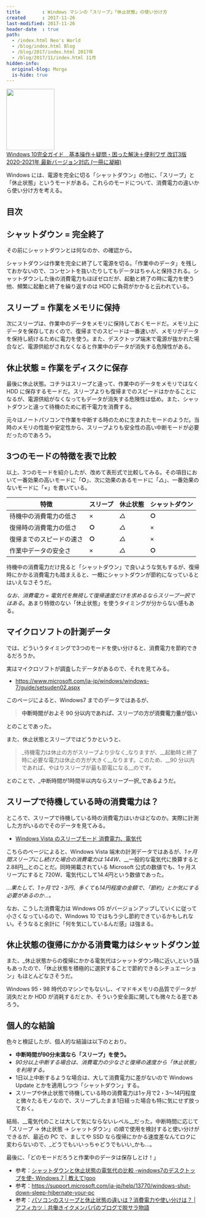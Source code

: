```yaml
---
title        : Windows マシンの「スリープ」「休止状態」の使い分け方
created      : 2017-11-26
last-modified: 2017-11-26
header-date  : true
path:
  - /index.html Neo's World
  - /blog/index.html Blog
  - /blog/2017/index.html 2017年
  - /blog/2017/11/index.html 11月
hidden-info:
  original-blog: Murga
  is-hide: true
---
```


<div class="ad-amazon">
  <div class="ad-amazon-image">
    <a href="https://www.amazon.co.jp/dp/B08CB8962Q?tag=neos21-22&amp;linkCode=osi&amp;th=1&amp;psc=1">
      <img src="https://m.media-amazon.com/images/I/51fliFSjPVL._SL160_.jpg" width="125" height="160">
    </a>
  </div>
  <div class="ad-amazon-info">
    <div class="ad-amazon-title">
      <a href="https://www.amazon.co.jp/dp/B08CB8962Q?tag=neos21-22&amp;linkCode=osi&amp;th=1&amp;psc=1">Windows 10完全ガイド　基本操作＋疑問・困った解決＋便利ワザ 改訂3版 2020-2021年 最新バージョン対応 (一冊に凝縮)</a>
    </div>
  </div>
</div>

Windows には、電源を完全に切る「シャットダウン」の他に、「スリープ」と「休止状態」というモードがある。これらのモードについて、消費電力の違いから使い分け方を考える。

## 目次

## シャットダウン = 完全終了

その前にシャットダウンとは何なのか、の確認から。

シャットダウンは作業を完全に終了して電源を切る。「作業中のデータ」を残しておかないので、コンセントを抜いたりしてもデータはちゃんと保持される。シャットダウンした後の消費電力もほぼゼロだが、起動と終了の時に電力を使う他、頻繁に起動と終了を繰り返すのは HDD に負荷がかかると云われている。

## スリープ = 作業をメモリに保持

次にスリープは、作業中のデータをメモリに保持しておくモードだ。メモリ上にデータを保存しておくので、復帰までのスピードは一番速いが、メモリがデータを保持し続けるために電力を使う。また、デスクトップ端末で電源が抜かれた場合など、電源供給がされなくなると作業中のデータが消失する危険性がある。

## 休止状態 = 作業をディスクに保存

最後に休止状態。コチラはスリープと違って、作業中のデータをメモリではなく HDD に保存するモードだ。スリープよりも復帰までのスピードはかかることになるが、電源供給がなくなってもデータが消失する危険性は低め。また、シャットダウンと違って待機のために若干電力を消費する。

元々はノートパソコンで作業を中断する時のために生まれたモードのようだ。当時のメモリの性能や安定性から、スリープよりも安全性の高い中断モードが必要だったのであろう。

## 3つのモードの特徴を表で比較

以上、3つのモードを紹介したが、改めて表形式で比較してみる。その項目において一番効果の高いモードに「__○__」、次に効果のあるモードに「_△_」、一番効果のないモードに「×」を書いている。

| 特徴                     | スリープ | 休止状態 | シャットダウン |
|--------------------------|----------|----------|----------------|
| 待機中の消費電力の低さ   | ×       | _△_     | __○__         |
| 復帰時の消費電力の低さ   | __○__   | _△_     | ×             |
| 復帰までのスピードの速さ | __○__   | _△_     | ×             |
| 作業中データの安全さ     | ×       | _△_     | __○__         |

待機中の消費電力だけ見ると「シャットダウン」で良いような気もするが、復帰時にかかる消費電力も踏まえると、一概にシャットダウンが節約になっているとはいえなさそうだ。

_なお、消費電力 = 電気代を無視して復帰速度だけを求めるならスリープ一択ではある_。あまり特徴のない「休止状態」を使うタイミングが分からない感もある。

## マイクロソフトの計測データ

では、どういうタイミングで3つのモードを使い分けると、消費電力を節約できるだろうか。

実はマイクロソフトが調査したデータがあるので、それを見てみる。

- <https://www.microsoft.com/ja-jp/windows/windows-7/guide/setsuden02.aspx>

このページによると、Windows7 までのデータではあるが、

> __中断時間がおよそ 90 分以内であれば、スリープの方が消費電力量が低い__

とのことであった。

また、休止状態とスリープではどうかというと、

> _待機電力は休止の方がスリープより少なく_なりますが、__起動時と終了時に必要な電力は休止の方が大きく__なります。このため、__90 分以内であれば、やはりスリープが最も節電になる__のです。

とのことで、_中断時間が1時間半以内ならスリープ一択_であるようだ。

## スリープで待機している時の消費電力は？

ところで、スリープで待機している時の消費電力はいかほどなのか。実際に計測した方がいるのでそのデータを見てみる。

- [Windows Vista のスリープモード 消費電力、電気代](http://www.aqaweb.net/sub/page053.html)

こちらのページによると、Windows Vista 端末の計測データではあるが、_1ヶ月間スリープにし続けた場合の消費電力は 144W_、__一般的な電気代に換算すると2.88円__とのことだ。同時掲載されている Microsoft 公式の数値でも、1ヶ月スリープにすると 720W、電気代にして14.4円という数値であった。

_…果たして、1ヶ月で2・3円、多くても14円程度の金額で、「節約」とか気にする必要があるのか…。_

なお、こうした消費電力は Windows OS がバージョンアップしていくに従って小さくなっているので、Windows 10 ではもう少し節約できているかもしれない。そうなると余計に「何を気にしているんだ感」は強まる。

## 休止状態の復帰にかかる消費電力はシャットダウン並

また、_休止状態からの復帰にかかる電気代はシャットダウン時に近い_という話もあったので、「休止状態を積極的に選択することで節約できるシチュエーション」もほとんどなさそうだ。

Windows 95・98 時代のマシンでもないし、イマドキメモリの品質でデータが消失だとか HDD が消耗するだとか、そういう安全面に関しても微々たる差であろう。

## 個人的な結論

色々と検証したが、個人的な結論は以下のとおり。

- __中断時間が90分未満なら「スリープ」を使う。__
- _90分以上中断する場合は、消費電力の少なさと復帰の速度から「休止状態」を利用する。_
- 1日以上中断するような場合は、大して消費電力に差がないので Windows Update とかを適用しつつ「シャットダウン」する。
- スリープや休止状態で待機している時の消費電力は1ヶ月で2・3〜14円程度と微々たるモノなので、スリープしたまま1日経った場合も特に気にせず放っておく。

結局、__電気代のことは大して気にならないレベル__だった。中断時間に応じて「スリープ → 休止状態 → シャットダウン」の順で使用を検討すると使い分けができるが、最近の PC で、ましてや SSD なら復帰にかかる速度差なんてロクに変わらないので、_どうでもいいっちゃどうでもいい_かも…。

最後に、「どのモードだろうと作業中のデータは保存しとけ！」

- 参考：[シャットダウンと休止状態の電気代の比較 -windows7のデスクトップを使- Windows 7 | 教えて!goo](https://oshiete.goo.ne.jp/qa/7306053.html)
- 参考：<https://support.microsoft.com/ja-jp/help/13770/windows-shut-down-sleep-hibernate-your-pc>
- 参考：[パソコンのスリープと休止状態の違いは？消費電力や使い分けは？ | アフィカツ｜共働きイクメンパパのブログで脱サラ物語](http://affikatsu.com/pc-sleep-hibernation-shutdown-7748/)

